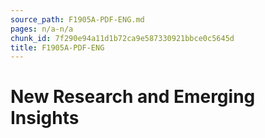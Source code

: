 ```yaml
---
source_path: F1905A-PDF-ENG.md
pages: n/a-n/a
chunk_id: 7f290e94a11d1b72ca9e587330921bbce0c5645d
title: F1905A-PDF-ENG
---
```

# New Research and Emerging Insights

